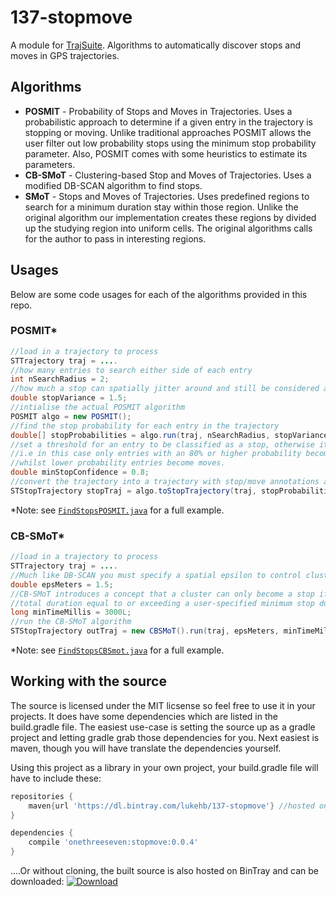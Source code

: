 # 137-stopmove
A module for [TrajSuite](https://github.com/lukehb/TrajSuite). Algorithms to automatically discover stops and moves in GPS trajectories.

## Algorithms
* **POSMIT** - Probability of Stops and Moves in Trajectories. Uses a probabilistic approach to determine if a given entry in the trajectory is stopping or moving. Unlike traditional approaches POSMIT allows the user filter out low probability stops using the minimum stop probability parameter. Also, POSMIT comes with some heuristics to estimate its parameters.
* **CB-SMoT** - Clustering-based Stop and Moves of Trajectories. Uses a modified DB-SCAN algorithm to find stops. 
* **SMoT** - Stops and Moves of Trajectories. Uses predefined regions to search for a minimum duration stay within those region. Unlike the original algorithm our implementation creates these regions by divided up the studying region into uniform cells. The original algorithms calls for the author to pass in interesting regions.

## Usages
Below are some code usages for each of the algorithms provided in this repo.

### POSMIT*
```java
//load in a trajectory to process
STTrajectory traj = ....
//how many entries to search either side of each entry 
int nSearchRadius = 2;
//how much a stop can spatially jitter around and still be considered a stop (remember GPS is quite noisy)
double stopVariance = 1.5;
//intialise the actual POSMIT algorithm
POSMIT algo = new POSMIT();
//find the stop probability for each entry in the trajectory
double[] stopProbabilities = algo.run(traj, nSearchRadius, stopVariance);
//set a threshold for an entry to be classified as a stop, otherwise it is a move.
//i.e in this case only entries with an 80% or higher probability become stops,
//whilst lower probability entries become moves.
double minStopConfidence = 0.8;
//convert the trajectory into a trajectory with stop/move annotations at each entry
STStopTrajectory stopTraj = algo.toStopTrajectory(traj, stopProbabilities, minStopConfidence);
```
*Note: see [`FindStopsPOSMIT.java`](https://github.com/lukehb/137-stopmove/blob/master/src/main/java/onethreeseven/stopmove/experiments/FindStopsPOSMIT.java) for a full example.

### CB-SMoT*
```java
//load in a trajectory to process
STTrajectory traj = ....
//Much like DB-SCAN you must specify a spatial epsilon to control cluster growth
double epsMeters = 1.5;
//CB-SMoT introduces a concept that a cluster can only become a stop if it has a 
//total duration equal to or exceeding a user-specified minimum stop duration
long minTimeMillis = 3000L;
//run the CB-SMoT algorithm
STStopTrajectory outTraj = new CBSMoT().run(traj, epsMeters, minTimeMillis);
```
*Note: see [`FindStopsCBSmot.java`](https://github.com/lukehb/137-stopmove/blob/master/src/main/java/onethreeseven/stopmove/experiments/FindStopCBSMoT.java) for a full example.

## Working with the source
The source is licensed under the MIT licsense so feel free to use it in your projects. It does have some dependencies which are listed in the build.gradle file. The easiest use-case is setting the source up as a gradle project and letting gradle grab those dependencies for you. Next easiest is maven, though you will have translate the dependencies yourself.

Using this project as a library in your own project, your build.gradle file will have to include these:

```groovy
repositories {
    maven{url 'https://dl.bintray.com/lukehb/137-stopmove'} //hosted on bintray
}

dependencies {
    compile 'onethreeseven:stopmove:0.0.4'
}
```

....Or without cloning, the built source is also hosted on BinTray and can be downloaded: [ ![Download](https://api.bintray.com/packages/lukehb/137-stopmove/137-stopmove/images/download.svg) ](https://bintray.com/lukehb/137-stopmove/137-stopmove/_latestVersion)
